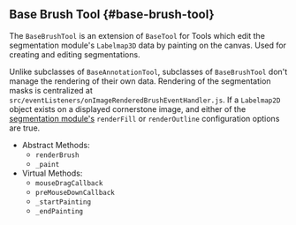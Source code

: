 ## Base Brush Tool {#base-brush-tool}

The `BaseBrushTool` is an extension of `BaseTool` for Tools which edit the segmentation module's `Labelmap3D` data by painting on the canvas. Used for creating and editing segmentations.

Unlike subclasses of `BaseAnnotationTool`, subclasses of `BaseBrushTool` don't manage the rendering of their own data. Rendering of the segmentation masks is centralized at `src/eventListeners/onImageRenderedBrushEventHandler.js`. If a `Labelmap2D` object exists on a displayed cornerstone image, and either of the [segmentation module's](../modules/index.md#segmentation) `renderFill` or `renderOutline` configuration options are true.

- Abstract Methods:
  - `renderBrush`
  - `_paint`
- Virtual Methods:
  - `mouseDragCallback`
  - `preMouseDownCallback`
  - `_startPainting`
  - `_endPainting`
